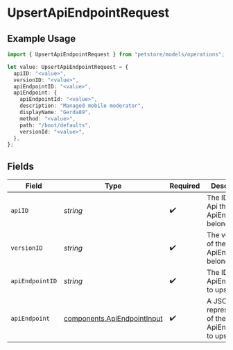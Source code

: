 # UpsertApiEndpointRequest

## Example Usage

```typescript
import { UpsertApiEndpointRequest } from "petstore/models/operations";

let value: UpsertApiEndpointRequest = {
  apiID: "<value>",
  versionID: "<value>",
  apiEndpointID: "<value>",
  apiEndpoint: {
    apiEndpointId: "<value>",
    description: "Managed mobile moderator",
    displayName: "Gerda89",
    method: "<value>",
    path: "/boot/defaults",
    versionId: "<value>",
  },
};
```

## Fields

| Field                                                                      | Type                                                                       | Required                                                                   | Description                                                                |
| -------------------------------------------------------------------------- | -------------------------------------------------------------------------- | -------------------------------------------------------------------------- | -------------------------------------------------------------------------- |
| `apiID`                                                                    | *string*                                                                   | :heavy_check_mark:                                                         | The ID of the Api the ApiEndpoint belongs to.                              |
| `versionID`                                                                | *string*                                                                   | :heavy_check_mark:                                                         | The version ID of the Api the ApiEndpoint belongs to.                      |
| `apiEndpointID`                                                            | *string*                                                                   | :heavy_check_mark:                                                         | The ID of the ApiEndpoint to upsert.                                       |
| `apiEndpoint`                                                              | [components.ApiEndpointInput](../../models/components/apiendpointinput.md) | :heavy_check_mark:                                                         | A JSON representation of the ApiEndpoint to upsert.                        |